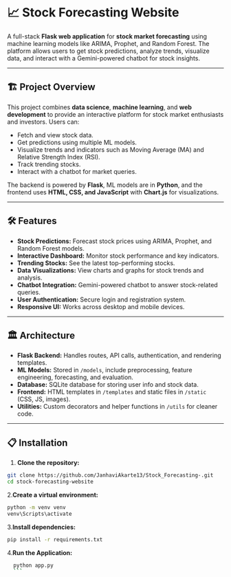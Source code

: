 # 📈 Stock Forecasting Website

A full-stack **Flask web application** for **stock market forecasting** using machine learning models like ARIMA, Prophet, and Random Forest. The platform allows users to get stock predictions, analyze trends, visualize data, and interact with a Gemini-powered chatbot for stock insights.

---

## 🏗 Project Overview

This project combines **data science**, **machine learning**, and **web development** to provide an interactive platform for stock market enthusiasts and investors. Users can:

- Fetch and view stock data.
- Get predictions using multiple ML models.
- Visualize trends and indicators such as Moving Average (MA) and Relative Strength Index (RSI).
- Track trending stocks.
- Interact with a chatbot for market queries.

The backend is powered by **Flask**, ML models are in **Python**, and the frontend uses **HTML, CSS, and JavaScript** with **Chart.js** for visualizations.

---

## 🛠 Features

- **Stock Predictions:** Forecast stock prices using ARIMA, Prophet, and Random Forest models.  
- **Interactive Dashboard:** Monitor stock performance and key indicators.  
- **Trending Stocks:** See the latest top-performing stocks.  
- **Data Visualizations:** View charts and graphs for stock trends and analysis.  
- **Chatbot Integration:** Gemini-powered chatbot to answer stock-related queries.  
- **User Authentication:** Secure login and registration system.  
- **Responsive UI:** Works across desktop and mobile devices.  

---

## 🏛 Architecture

- **Flask Backend:** Handles routes, API calls, authentication, and rendering templates.  
- **ML Models:** Stored in `/models`, include preprocessing, feature engineering, forecasting, and evaluation.  
- **Database:** SQLite database for storing user info and stock data.  
- **Frontend:** HTML templates in `/templates` and static files in `/static` (CSS, JS, images).  
- **Utilities:** Custom decorators and helper functions in `/utils` for cleaner code.  

---

## 📋 Installation

1. **Clone the repository:**
```bash
git clone https://github.com/JanhaviAkarte13/Stock_Forecasting-.git
cd stock-forecasting-website
```

2.**Create a virtual environment:**
```bash
python -m venv venv
venv\Scripts\activate
```

3.**Install dependencies:**
 ```bash
 pip install -r requirements.txt
 ```

4.**Run the Application:**
  ```bash
    python app.py
    ```
